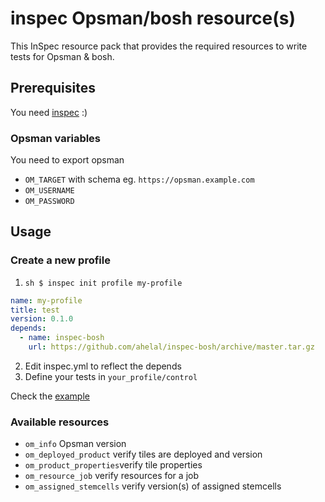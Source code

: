 # inspec Opsman/bosh resource(s)

This InSpec resource pack that provides the required resources to write tests for Opsman & bosh.

## Prerequisites

You need [inspec](https://www.inspec.io/downloads/) :)

### Opsman variables

You need to export opsman
* `OM_TARGET` with schema eg. `https://opsman.example.com`
* `OM_USERNAME`
* `OM_PASSWORD`

## Usage
### Create a new profile

1. ```sh $ inspec init profile my-profile```

```yaml
name: my-profile
title: test
version: 0.1.0
depends:
  - name: inspec-bosh
    url: https://github.com/ahelal/inspec-bosh/archive/master.tar.gz
```

2. Edit inspec.yml to reflect the depends
3. Define your tests in `your_profile/control`

Check the [example](blob/master/test/example/controls/example.rb)

### Available resources

* `om_info` Opsman version
* `om_deployed_product` verify tiles are deployed and version
* `om_product_properties`verify tile properties
* `om_resource_job` verify resources for a job
* `om_assigned_stemcells` verify version(s) of assigned stemcells

